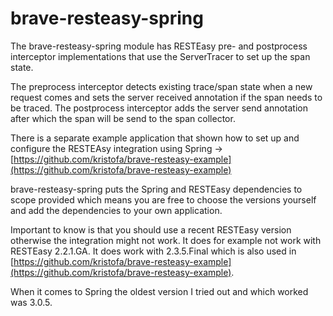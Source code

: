# brave-resteasy-spring #


The brave-resteasy-spring module has RESTEasy pre- and postprocess interceptor implementations
that use the ServerTracer to set up the span state.

The preprocess interceptor detects existing trace/span state when a new request comes and sets the
server received annotation if the span needs to be traced.  The postprocess interceptor adds the
server send annotation after which the span will be send to the span collector.

There is a separate example application that shown how to set up and configure the
RESTEAsy integration using Spring -> [https://github.com/kristofa/brave-resteasy-example](https://github.com/kristofa/brave-resteasy-example)

brave-resteasy-spring puts the Spring and RESTEasy dependencies to scope provided which means you are free to choose the
versions yourself and add the dependencies to your own application. 

Important to know is that you should use a recent RESTEasy version otherwise
the integration might not work. It does for example not work with RESTEasy 2.2.1.GA. 
It does work with 2.3.5.Final which is also used in 
[https://github.com/kristofa/brave-resteasy-example](https://github.com/kristofa/brave-resteasy-example). 

When it comes to Spring the oldest version I tried out and which worked was 3.0.5. 

